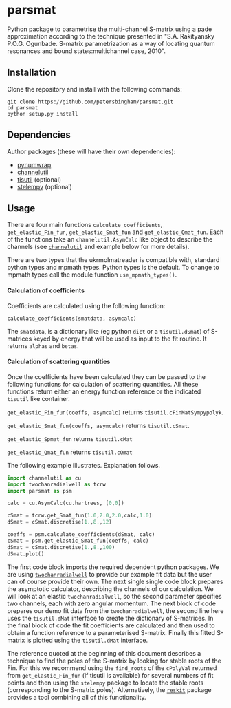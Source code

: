 # parsmat
Python package to parametrise the multi-channel S-matrix using a pade approximation according to the technique presented in "S.A. Rakityansky P.O.G. Ogunbade. S-matrix parametrization as a way of locating quantum resonances and bound states:multichannel case, 2010".

## Installation

Clone the repository and install with the following commands:

    git clone https://github.com/petersbingham/parsmat.git
    cd parsmat
    python setup.py install
    
## Dependencies
Author packages (these will have their own dependencies):
 - [pynumwrap](https://github.com/petersbingham/pynumwrap)
 - [channelutil](https://github.com/petersbingham/channelutil)
 - [tisutil](https://github.com/petersbingham/tisutil) (optional)
 - [stelempy](https://github.com/petersbingham/stelempy) (optional)

## Usage

There are four main functions `calculate_coefficients`, `get_elastic_Fin_fun`,  `get_elastic_Smat_fun` and `get_elastic_Qmat_fun`. Each of the functions take an `channelutil.AsymCalc` like object to describe the channels (see [`channelutil`](https://github.com/petersbingham/channelutil) and example below for more details).

There are two types that the ukrmolmatreader is compatible with, standard python types and mpmath types. Python types is the default. To change to mpmath types call the module function `use_mpmath_types()`.

#### Calculation of coefficients

Coefficients are calculated using the following function:

`calculate_coefficients(smatdata, asymcalc)`

The `smatdata`, is a dictionary like (eg python `dict` or a `tisutil.dSmat`) of S-matrices keyed by energy that will be used as input to the fit routine. It returns `alphas` and `betas`.

#### Calculation of scattering quantities

Once the coefficients have been calculated they can be passed to the following functions for calculation of scattering quantities. All these functions return either an energy function reference or the indicated `tisutil` like container.

`get_elastic_Fin_fun(coeffs, asymcalc)` returns `tisutil.cFinMatSympypolyk`.

`get_elastic_Smat_fun(coeffs, asymcalc)` returns `tisutil.cSmat`.

`get_elastic_Spmat_fun` returns `tisutil.cMat`

`get_elastic_Qmat_fun` returns `tisutil.cQmat`

The following example illustrates. Explanation follows.
```python
import channelutil as cu
import twochanradialwell as tcrw
import parsmat as psm

calc = cu.AsymCalc(cu.hartrees, [0,0])

cSmat = tcrw.get_Smat_fun(1.0,2.0,2.0,calc,1.0)
dSmat = cSmat.discretise(1.,8.,12)

coeffs = psm.calculate_coefficients(dSmat, calc)
cSmat = psm.get_elastic_Smat_fun(coeffs, calc)
dSmat = cSmat.discretise(1.,8.,100)
dSmat.plot()
```

The first code block imports the required dependent python packages. We are using [`twochanradialwell`](https://github.com/petersbingham/twochanradialwell) to provide our example fit data but the user can of course provide their own. The next single single code block prepares the asymptotic calculator, describing the channels of our calculation. We will look at an elastic `twochanradialwell`, so the second parameter specifies two channels, each with zero angular momentum. The next block of code prepares our demo fit data from the `twochanradialwell`, the second line here uses the `tisutil.dMat` interface to create the dictionary of S-matrices. In the final block of code the fit coefficients are calculated and then used to obtain a function reference to a parameterised S-matrix. Finally this fitted S-matrix is plotted using the `tisutil.dMat` interface.

The reference quoted at the beginning of this document describes a technique to find the poles of the S-matrix by looking for stable roots of the Fin. For this we recommend using the `find_roots` of the `cPolyVal` returned from `get_elastic_Fin_fun` (if tisutil is available) for several numbers of fit points and then using the `stelempy` package to locate the stable roots (corresponding to the S-matrix poles). Alternatively, the [`reskit`](https://github.com/petersbingham/reskit) package provides a tool combining all of this functionality.
